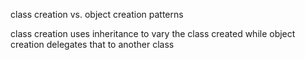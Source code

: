 class creation vs. object creation patterns

class creation uses inheritance to vary the class created while object creation delegates that to another class

